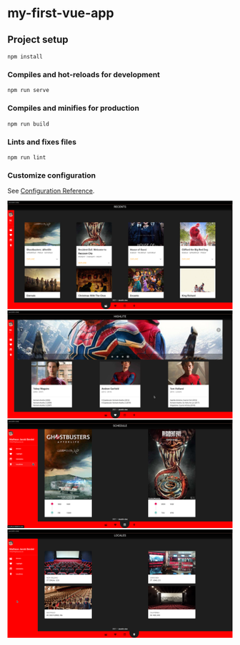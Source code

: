# my-first-vue-app

## Project setup
```
npm install
```

### Compiles and hot-reloads for development
```
npm run serve
```

### Compiles and minifies for production
```
npm run build
```

### Lints and fixes files
```
npm run lint
```

### Customize configuration
See [Configuration Reference](https://cli.vuejs.org/config/).

![img1](src/assets/screenshot_template.png)
![img2](src/assets/screenshot_template2.png)
![img2](src/assets/screenshot_template3.png)
![img2](src/assets/screenshot_template4.png)
